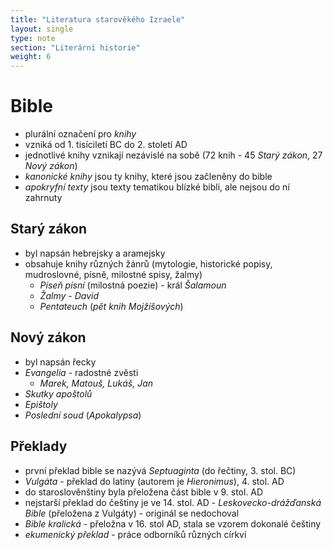 ```yaml
---
title: "Literatura starověkého Izraele"
layout: single
type: note
section: "Literární historie"
weight: 6
---
```

# Bible
- plurální označení pro _knihy_
- vzniká od 1. tisíciletí BC do 2. století AD
- jednotlivé knihy vznikají nezávislé na sobě (72 knih - 45 _Starý zákon_, 27 _Nový zákon_)
- _kanonické knihy_ jsou ty knihy, které jsou začleněny do bible
- _apokryfní texty_ jsou texty tematikou blízké bibli, ale nejsou do ní zahrnuty
## Starý zákon
- byl napsán hebrejsky a aramejsky
- obsahuje knihy různých žánrů (mytologie, historické popisy, mudroslovné, písně, milostné spisy, žalmy)
    - _Píseň písní_ (milostná poezie) - král _Šalamoun_
    - _Žalmy_ - _David_
    - _Pentateuch_ (_pět knih Mojžíšových_) 
## Nový zákon
- byl napsán řecky
- _Evangelia_ - radostné zvěsti
    - _Marek, Matouš, Lukáš, Jan_
- _Skutky apoštolů_
- _Epištoly_
- _Poslední soud_ (_Apokalypsa_)
## Překlady
- první překlad bible se nazývá _Septuaginta_ (do řečtiny, 3. stol. BC)
- _Vulgáta_ - překlad do latiny (autorem je _Hieronimus_), 4. stol. AD
- do staroslověnštiny byla přeložena část bible v 9. stol. AD
- nejstarší překlad do češtiny je ve 14. stol. AD - _Leskovecko-drážďanská Bible_ (přeložena z Vulgáty) - originál se nedochoval
- _Bible kralická_ - přeložna v 16. stol AD, stala se vzorem dokonalé češtiny
- _ekumenický překlad_ - práce odborníků různých církví
